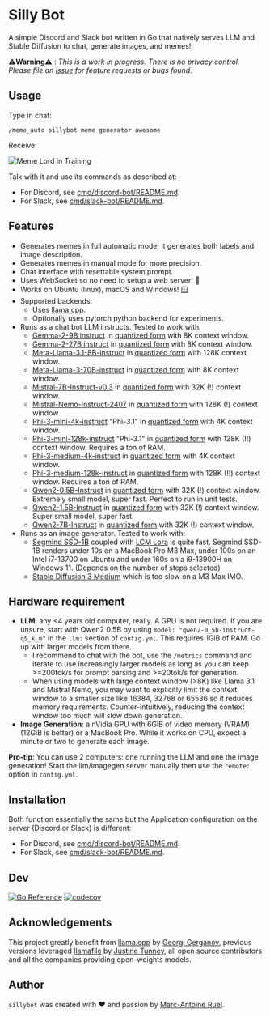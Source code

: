 # Silly Bot

A simple Discord and Slack bot written in Go that natively serves LLM and Stable
Diffusion to chat, generate images, and memes!

⚠️**Warning**⚠️ : *This is a work in progress. There is no privacy control. Please
file an [issue](https://github.com/maruel/sillybot/issues/new) for feature
requests or bugs found.*


## Usage

Type in chat:

`/meme_auto sillybot meme generator awesome`

Receive:

![Meme Lord in Training](https://raw.githubusercontent.com/wiki/maruel/sillybot/meme_lord.png)

Talk with it and use its commands as described at:

- For Discord, see [cmd/discord-bot/README.md](cmd/discord-bot#usage).
- For Slack, see [cmd/slack-bot/README.md](cmd/slack-bot#usage).


## Features

- Generates memes in full automatic mode; it generates both labels and image
  description.
- Generates memes in manual mode for more precision.
- Chat interface with resettable system prompt.
- Uses WebSocket so no need to setup a web server! 🎉
- Works on Ubuntu (linux), macOS and Windows! 🪟
- Supported backends:
    - Uses [llama.cpp](https://github.com/ggerganov/llama.cpp).
    - Optionally uses pytorch python backend for experiments.
- Runs as a chat bot LLM instructs. Tested to work with:
    - [Gemma-2-9B instruct](https://huggingface.co/google/gemma-2-9b-it) in
      [quantized form](https://huggingface.co/bartowski/gemma-2-9b-it-GGUF)
      with 8K context window.
    - [Gemma-2-27B instruct](https://huggingface.co/google/gemma-2-27b-it) in
      [quantized form](https://huggingface.co/bartowski/gemma-2-27b-it-GGUF)
      with 8K context window.
    - [Meta-Llama-3.1-8B-instruct](https://huggingface.co/meta-llama/Meta-Llama-3.1-8B-Instruct)
      in [quantized
      form](https://huggingface.co/lmstudio-community/Meta-Llama-3.1-8B-Instruct-GGUF)
      with 128K context window.
    - [Meta-Llama-3-70B-instruct](https://huggingface.co/meta-llama/Meta-Llama-3-70B-Instruct)
      in [quantized
      form](https://huggingface.co/bartowski/Meta-Llama-3-70B-Instruct-GGUF)
      with 8K context window.
    - [Mistral-7B-Instruct-v0.3](https://huggingface.co/mistralai/Mistral-7B-Instruct-v0.3)
      in [quantized
      form](https://huggingface.co/bartowski/Mistral-7B-Instruct-v0.3-GGUF)
      with 32K (!) context window.
    - [Mistral-Nemo-Instruct-2407](https://huggingface.co/mistralai/Mistral-Nemo-Instruct-2407)
      in [quantized
      form](https://huggingface.co/bartowski/Mistral-Nemo-Instruct-2407-GGUF)
      with 128K (!) context window.
    - [Phi-3-mini-4k-instruct](https://huggingface.co/microsoft/Phi-3-mini-4k-instruct) "Phi-3.1"
      in [quantized
      form](https://huggingface.co/bartowski/Phi-3.1-mini-4k-instruct-GGUF)
      with 4K context window.
    - [Phi-3-mini-128k-instruct](https://huggingface.co/microsoft/Phi-3-mini-128k-instruct) "Phi-3.1"
      in [quantized
      form](https://huggingface.co/bartowski/Phi-3.1-mini-4128-instruct-GGUF)
      with 128K (!!) context window. Requires a ton of RAM.
    - [Phi-3-medium-4k-instruct](https://huggingface.co/microsoft/Phi-3-medium-4k-instruct)
      in [quantized
      form](https://huggingface.co/bartowski/Phi-3-medium-4k-instruct-GGUF)
      with 4K context window.
    - [Phi-3-medium-128k-instruct](https://huggingface.co/microsoft/Phi-3-medium-128k-instruct)
      in [quantized
      form](https://huggingface.co/bartowski/Phi-3-medium-128k-instruct-GGUF)
      with 128K (!!) context window. Requires a ton of RAM.
    - [Qwen2-0.5B-Instruct](https://huggingface.co/Qwen/Qwen2-0.5B-Instruct) in
      [quantized form](https://huggingface.co/Qwen/Qwen2-0.5B-Instruct-GGUF)
      with 32K (!) context window. Extremely small model, super fast. Perfect to
      run in unit tests.
    - [Qwen2-1.5B-Instruct](https://huggingface.co/Qwen/Qwen2-1.5B-Instruct) in
      [quantized form](https://huggingface.co/Qwen/Qwen2-1.5B-Instruct-GGUF)
      with 32K (!) context window. Super small model, super fast.
    - [Qwen2-7B-Instruct](https://huggingface.co/Qwen/Qwen2-7B-Instruct) in
      [quantized form](https://huggingface.co/Qwen/Qwen2-7B-Instruct-GGUF)
      with 32K (!) context window.
- Runs as an image generator. Tested to work with:
    - [Segmind SSD-1B](https://huggingface.co/segmind/SSD-1B) coupled with [LCM
      Lora](https://huggingface.co/latent-consistency/lcm-lora-ssd-1b) is quite
      fast. Segmind SSD-1B renders under 10s on a MacBook Pro M3 Max, under
      100s on an Intel i7-13700 on Ubuntu and under 160s on a i9-13900H on Windows
      11. (Depends on the number of steps selected)
    - [Stable Diffusion 3
      Medium](https://huggingface.co/stabilityai/stable-diffusion-3-medium)
      which is too slow on a M3 Max IMO.


## Hardware requirement

- **LLM**: any <4 years old computer, really. A GPU is not required. If you are
  unsure, start with Qwen2 0.5B by using `model: "qwen2-0_5b-instruct-q5_k_m"`
  in the `llm:` section of `config.yml`. This requires 1GiB of RAM. Go up with
  larger models from there.
    - I recommend to chat with the bot, use the `/metrics` command and iterate
      to use increasingly larger models as long as you can keep >=200tok/s for
      prompt parsing and >=20tok/s for generation.
    - When using models with large context window (>8K) like Llama 3.1 and
      Mistral Nemo, you may want to explicitly limit the context window to a
      smaller size like 16384, 32768 or 65536 so it reduces memory requirements.
      Counter-intuitively, reducing the context window too much will slow down
      generation.
- **Image Generation**: a nVidia GPU with 6GiB of video memory (VRAM) (12GiB is
  better) or a MacBook Pro. While it works on CPU, expect a minute or two to
  generate each image.

**Pro-tip**: You can use 2 computers: one running the LLM and one the image
generation! Start the llm/imagegen server manually then use the `remote:` option
in `config.yml`.


## Installation

Both function essentially the same but the Application configuration on the
server (Discord or Slack) is different:

- For Discord, see
  [cmd/discord-bot/README.md](cmd/discord-bot#app-configuration).
- For Slack, see
  [cmd/slack-bot/README.md](cmd/slack-bot#app-configuration).


## Dev

[![Go Reference](https://pkg.go.dev/badge/github.com/maruel/sillybot/.svg)](https://pkg.go.dev/github.com/maruel/sillybot/)
[![codecov](https://codecov.io/gh/maruel/sillybot/graph/badge.svg?token=33RREVZMMP)](https://codecov.io/gh/maruel/sillybot)


## Acknowledgements

This project greatly benefit from
[llama.cpp](https://github.com/ggerganov/llama.cpp) by [Georgi
Gerganov](https://github.com/ggerganov), previous versions leveraged
[llamafile](https://github.com/Mozilla-Ocho/llamafile) by [Justine
Tunney](https://github.com/jart), all open source contributors and all the
companies providing open-weights models.


## Author

`sillybot` was created with ❤️️ and passion by [Marc-Antoine
Ruel](https://github.com/maruel).
